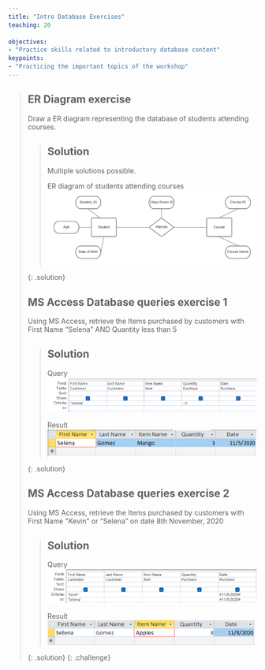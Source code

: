 ```yaml
---
title: "Intro Database Exercises"
teaching: 20

objectives:
- "Practice skills related to introductory database content"
keypoints:
- "Practicing the important topics of the workshop"
---
```




> ## ER Diagram exercise
>
> Draw a ER diagram representing the database of students attending courses.
>
> > ## Solution
> >
> > Multiple solutions possible.
> >
> > ER diagram of students attending courses
> > ![Solution_1](../fig/exercises_1.png)
> >
> {: .solution}
>
> ## MS Access Database queries exercise 1
>
> Using MS Access, retrieve the Items purchased by customers with First Name “Selena” AND Quantity less than 5
>
> > ## Solution
> >
> > Query
> > ![Solution_1](../fig/Query1.png)
> >
> > Result
> > ![Solution_1](../fig/Query1_result.png)
> >
> {: .solution}
> ## MS Access Database queries exercise 2
>
> Using MS Access, retrieve the Items purchased by customers with First Name "Kevin" or “Selena” on date 8th November, 2020
>
> > ## Solution
> >
> > Query
> > ![Solution_1](../fig/Query2.png)
> >
> > Result
> > ![Solution_1](../fig/Query2_result.png)
> >
> {: .solution}
{: .challenge}
